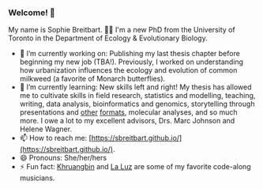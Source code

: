 ### Welcome! 👋

My name is Sophie Breitbart. 👩‍🦰 I'm a new PhD from the University of Toronto in the Department of Ecology & Evolutionary Biology.

- 🔭 I’m currently working on: Publishing my last thesis chapter before beginning my new job (TBA!). Previously, I worked on understanding how urbanization influences the ecology and evolution of common milkweed (a favorite of Monarch butterflies).
- 🌱 I’m currently learning: New skills left and right! My thesis has allowed me to cultivate skills in field research, statistics and modelling, teaching, writing, data analysis, bioinformatics and genomics, storytelling through presentations and [other](https://storymaps.arcgis.com/stories/446efee44f8d49578d3c62bfe2c25fc1) [formats](https://spv2p2-sophie-breitbart.shinyapps.io/ebird_dashboard2/), molecular analyses, and so much more. I owe a lot to my excellent advisors, Drs. Marc Johnson and Helene Wagner.
- 📫 How to reach me: [https://sbreitbart.github.io/](https://sbreitbart.github.io/).
- 😄 Pronouns: She/her/hers
- ⚡ Fun fact: [Khruangbin](https://www.youtube.com/watch?v=ajCRO5uLCG0&list=OLAK5uy_kX-ndy_RkBeaqTddwZMh0LfK8kOPYM_-I&index=1&ab_channel=NightTimeStories) and [La Luz](https://www.youtube.com/watch?v=Xv4h_bzZtbE&list=OLAK5uy_nrJv3tPlu6E-tpL2vWSrSmzYF-yKca07A&ab_channel=LaLuz) are some of my favorite code-along musicians.
